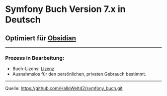 # Symfony Buch Version 7.x in Deutsch 
## Optimiert für [Obsidian](https://obsidian.md/) 

---

### Prozess in Bearbeitung: 

- Buch-Lizens: [Lizenz](LICENSE)
- Ausnahmslos für den persönlichen, privaten Gebrauch bestimmt.


---
Quelle: https://github.com/HalloWelt42/symfony_buch.git